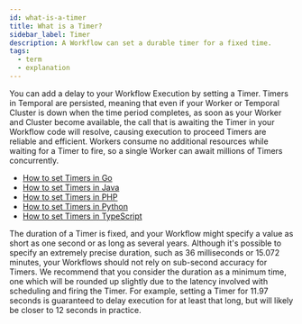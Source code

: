 ```yaml
---
id: what-is-a-timer
title: What is a Timer?
sidebar_label: Timer
description: A Workflow can set a durable timer for a fixed time.
tags:
  - term
  - explanation
---
```


You can add a delay to your Workflow Execution by setting a Timer.
Timers in Temporal are persisted, meaning that even if your Worker or Temporal Cluster is down when the time period completes, as soon as your Worker and Cluster become available, the call that is awaiting the Timer in your Workflow code will resolve, causing execution to proceed
Timers are reliable and efficient.
Workers consume no additional resources while waiting for a Timer to fire, so a single Worker can await millions of Timers concurrently.

- [How to set Timers in Go](/go/timers)
- [How to set Timers in Java](/java/timers)
- [How to set Timers in PHP](/php/timers)
- [How to set Timers in Python](/python/timers)
- [How to set Timers in TypeScript](/typescript/timers)

The duration of a Timer is fixed, and your Workflow might specify a value as short as one second or as long as several years.
Although it's possible to specify an extremely precise duration, such as 36 milliseconds or 15.072 minutes, your Workflows should not rely on sub-second accuracy for Timers.
We recommend that you consider the duration as a minimum time, one which will be rounded up slightly due to the latency involved with scheduling and firing the Timer.
For example, setting a Timer for 11.97 seconds is guaranteed to delay execution for at least that long, but will likely be closer to 12 seconds in practice.
